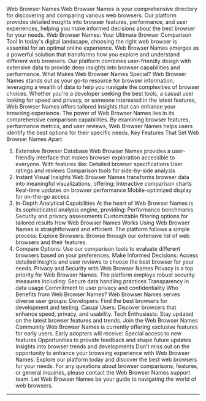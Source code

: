Web Browser Names
Web Browser Names is your comprehensive directory for discovering and comparing various web browsers. Our platform provides detailed insights into browser features, performance, and user experiences, helping you make informed decisions about the best browser for your needs.
Web Browser Names: Your Ultimate Browser Comparison Tool
In today's digital landscape, choosing the right web browser is essential for an optimal online experience. Web Browser Names emerges as a powerful solution that transforms how you explore and understand different web browsers. Our platform combines user-friendly design with extensive data to provide deep insights into browser capabilities and performance.
What Makes Web Browser Names Special?
Web Browser Names stands out as your go-to resource for browser information, leveraging a wealth of data to help you navigate the complexities of browser choices. Whether you're a developer seeking the best tools, a casual user looking for speed and privacy, or someone interested in the latest features, Web Browser Names offers tailored insights that can enhance your browsing experience.
The power of Web Browser Names lies in its comprehensive comparison capabilities. By examining browser features, performance metrics, and user reviews, Web Browser Names helps users identify the best options for their specific needs.
Key Features That Set Web Browser Names Apart
1. Extensive Browser Database
Web Browser Names provides a user-friendly interface that makes browser exploration accessible to everyone. With features like:
Detailed browser specifications
User ratings and reviews
Comparison tools for side-by-side analysis
2. Instant Visual Insights
Web Browser Names transforms browser data into meaningful visualizations, offering:
Interactive comparison charts
Real-time updates on browser performance
Mobile-optimized display for on-the-go access
3. In-Depth Analytical Capabilities
At the heart of Web Browser Names is its sophisticated analysis engine, providing:
Performance benchmarks
Security and privacy assessments
Customizable filtering options for tailored results
How Web Browser Names Works
Using Web Browser Names is straightforward and efficient. The platform follows a simple process:
Explore Browsers: Browse through our extensive list of web browsers and their features.
2. Compare Options: Use our comparison tools to evaluate different browsers based on your preferences.
Make Informed Decisions: Access detailed insights and user reviews to choose the best browser for your needs.
Privacy and Security with Web Browser Names
Privacy is a top priority for Web Browser Names. The platform employs robust security measures including:
Secure data handling practices
Transparency in data usage
Commitment to user privacy and confidentiality
Who Benefits from Web Browser Names?
Web Browser Names serves diverse user groups:
Developers: Find the best browsers for development and testing.
Casual Users: Discover browsers that enhance speed, privacy, and usability.
Tech Enthusiasts: Stay updated on the latest browser features and trends.
Join the Web Browser Names Community
Web Browser Names is currently offering exclusive features for early users. Early adopters will receive:
Special access to new features
Opportunities to provide feedback and shape future updates
Insights into browser trends and developments
Don't miss out on the opportunity to enhance your browsing experience with Web Browser Names. Explore our platform today and discover the best web browsers for your needs.
For any questions about browser comparisons, features, or general inquiries, please contact the Web Browser Names support team. Let Web Browser Names be your guide to navigating the world of web browsers.
---
